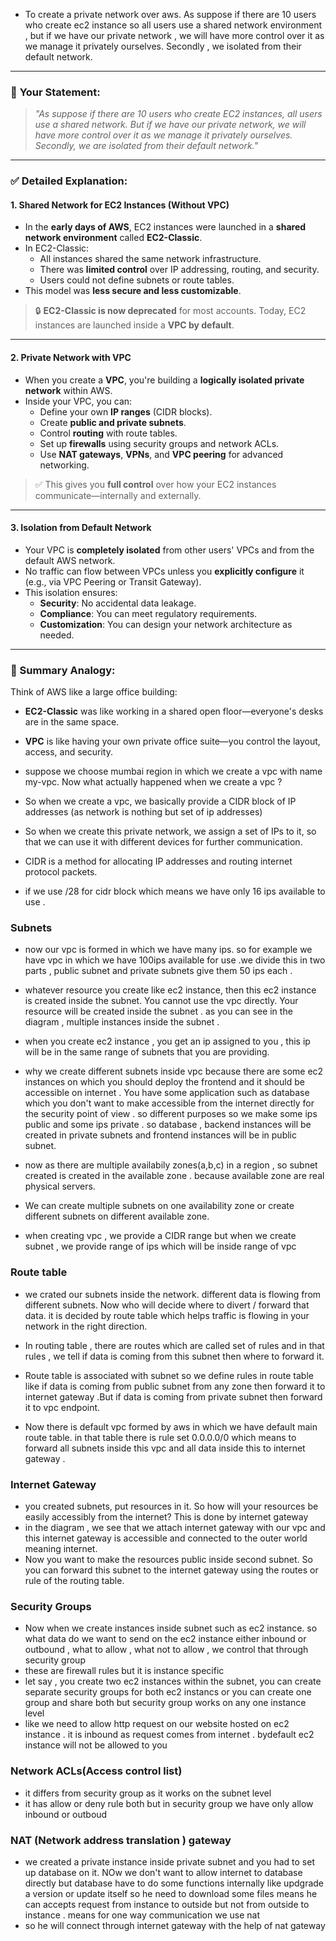 - To create a private network over aws. As suppose if there are 10 users who create ec2 instance so all users use  a shared network environment , but if we have our private network , we will have more control over it as we manage it privately ourselves. Secondly , we isolated from their default network. 

---

### 🧾 **Your Statement:**
> *"As suppose if there are 10 users who create EC2 instances, all users use a shared network. But if we have our private network, we will have more control over it as we manage it privately ourselves. Secondly, we are isolated from their default network."*

---

### ✅ **Detailed Explanation:**

#### 1. **Shared Network for EC2 Instances (Without VPC)**
- In the **early days of AWS**, EC2 instances were launched in a **shared network environment** called **EC2-Classic**.
- In EC2-Classic:
  - All instances shared the same network infrastructure.
  - There was **limited control** over IP addressing, routing, and security.
  - Users could not define subnets or route tables.
- This model was **less secure and less customizable**.

> 🔒 **EC2-Classic is now deprecated** for most accounts. Today, EC2 instances are launched inside a **VPC by default**.

---

#### 2. **Private Network with VPC**
- When you create a **VPC**, you're building a **logically isolated private network** within AWS.
- Inside your VPC, you can:
  - Define your own **IP ranges** (CIDR blocks).
  - Create **public and private subnets**.
  - Control **routing** with route tables.
  - Set up **firewalls** using security groups and network ACLs.
  - Use **NAT gateways**, **VPNs**, and **VPC peering** for advanced networking.

> ✅ This gives you **full control** over how your EC2 instances communicate—internally and externally.

---

#### 3. **Isolation from Default Network**
- Your VPC is **completely isolated** from other users' VPCs and from the default AWS network.
- No traffic can flow between VPCs unless you **explicitly configure** it (e.g., via VPC Peering or Transit Gateway).
- This isolation ensures:
  - **Security**: No accidental data leakage.
  - **Compliance**: You can meet regulatory requirements.
  - **Customization**: You can design your network architecture as needed.

---

### 🧠 Summary Analogy:
Think of AWS like a large office building:
- **EC2-Classic** was like working in a shared open floor—everyone's desks are in the same space.
- **VPC** is like having your own private office suite—you control the layout, access, and security.



- suppose we choose mumbai region in which we create a vpc with name my-vpc. Now what actually happened when we create a vpc ?
- So when we create a vpc, we basically provide a CIDR block of IP addresses (as network is nothing but set of ip addresses)
- So when we create this private network,  we assign a set of IPs to it, so that we can use it with different devices for further communication.
- CIDR is a method for allocating IP addresses and routing internet protocol packets.
- if we use /28 for cidr block which means we have only 16 ips available to use .


### Subnets
- now our vpc is formed in which we have many ips. so for example we have vpc in which we have 100ips available for use .we divide this in two parts , public subnet and private subnets give them 50 ips each . 
- whatever resource you create like ec2 instance, then this ec2 instance is created inside the subnet. You cannot use the vpc directly. Your resource will be created inside the subnet . as you can see in the diagram , multiple instances inside the subnet . 
- when you create ec2 instance , you get an ip assigned to you  , this ip will be in the same range of subnets  that you are providing.
- why we create different subnets inside vpc because there are some ec2 instances on which you should deploy the frontend and it should be accessible on internet . You have some application such as database which you don't want to make accessible from the internet directly for the security point of view . so different purposes so we make some ips public and some ips private . so database , backend instances will be created in private subnets and frontend instances will be in public subnet. 

- now as there are multiple availabily zones(a,b,c) in a region  , so subnet created is created in the available zone . because available zone are real physical servers.

- We can create multiple subnets on one availability zone or create different subnets on different available zone. 

- when creating vpc , we provide a CIDR range but when we create subnet , we provide range of ips which will be inside range of vpc


### Route table
- we crated our subnets inside the network. different data is flowing from different subnets. Now who will decide where to divert / forward that data. it is decided by route table which helps traffic is flowing in your network in the right direction. 
- In routing table , there are routes which are called set of rules and in that rules , we tell if data is coming from this subnet then where to forward it. 
- Route table is associated with subnet so we define rules in route table like if data is coming from public subnet from any zone then forward it to internet gateway .But if data is coming from private subnet then forward it to vpc endpoint.

- Now there is default vpc formed by aws in which we have default main route table. in that table there is rule set 0.0.0.0/0 which means to forward all subnets inside this vpc and all data inside this to internet gateway . 


### Internet Gateway 
- you created subnets, put resources in it. So how will your resources be easily accessibly from the internet? This is done by internet gateway 
- in the diagram , we see that we attach internet gateway with our vpc and this internet gateway is accessible and connected to the outer world meaning internet.
- Now you want to make the resources public inside second subnet. So you can forward this subnet to the internet gateway using the routes or rule of the routing table.

### Security Groups
- Now when we create instances inside subnet such as ec2 instance. so what data do we want to send on the ec2 instance either inbound or outbound , what to allow , what not to allow  , we control that through security group
- these are firewall rules but it is instance specific
- let say , you create two ec2 instances within the subnet, you can create separate security groups for both ec2 instancs or you can create one group and share both but security group works on any one instance level 
- like we need to allow http request on our website hosted on ec2 instance . it is inbound as request comes from internet . bydefault ec2 instance will not be allowed to you 


### Network ACLs(Access control list)
- it differs from security group as it works on the subnet level 
- it has allow or deny rule both but in security group we have only allow inbound or outboud 

### NAT (Network address translation ) gateway 
- we created a private instance inside private subnet and you had to set up database on it. NOw we don't want to allow internet to database directly but database have to do some functions internally like updgrade a version or update itself so he need to download some files means he can accepts request from instance to outside but not from outside to instance . means for one way communication we use nat
- so he will connect through internet gateway with the help of nat gateway

